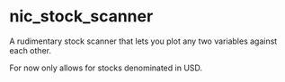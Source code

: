 # nic_stock_scanner
 
A rudimentary stock scanner that lets you plot any two variables against each other.

For now only allows for stocks denominated in USD.